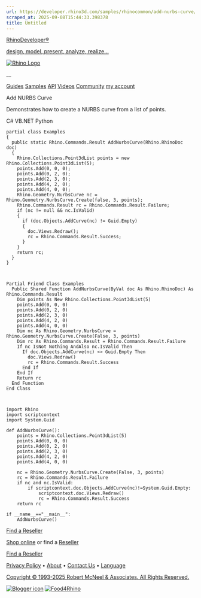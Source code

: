 ```yaml
---
url: https://developer.rhino3d.com/samples/rhinocommon/add-nurbs-curve/
scraped_at: 2025-09-08T15:44:33.398378
title: Untitled
---
```


[RhinoDeveloper®](/)

[design, model, present, analyze, realize...](/)

[![Rhino Logo](https://developer.rhino3d.com/images/rhinodevlogo.png)](/)

__

[Guides](https://developer.rhino3d.com/guides)
[Samples](https://developer.rhino3d.com/samples)
[API](https://developer.rhino3d.com/api)
[Videos](https://developer.rhino3d.com/videos)
[Community](https://discourse.mcneel.com/c/rhino-developer) [my account
](https://www.rhino3d.com/my-account/ "Manage your account, licenses, and
teams")

Add NURBS Curve

Demonstrates how to create a NURBS curve from a list of points.

C# VB.NET Python

    
    
    partial class Examples
    {
      public static Rhino.Commands.Result AddNurbsCurve(Rhino.RhinoDoc doc)
      {
        Rhino.Collections.Point3dList points = new Rhino.Collections.Point3dList(5);
        points.Add(0, 0, 0);
        points.Add(0, 2, 0);
        points.Add(2, 3, 0);
        points.Add(4, 2, 0);
        points.Add(4, 0, 0);
        Rhino.Geometry.NurbsCurve nc = Rhino.Geometry.NurbsCurve.Create(false, 3, points);
        Rhino.Commands.Result rc = Rhino.Commands.Result.Failure;
        if (nc != null && nc.IsValid)
        {
          if (doc.Objects.AddCurve(nc) != Guid.Empty)
          {
            doc.Views.Redraw();
            rc = Rhino.Commands.Result.Success;
          }
        }
        return rc;
      }
    }
    
    
    
    Partial Friend Class Examples
      Public Shared Function AddNurbsCurve(ByVal doc As Rhino.RhinoDoc) As Rhino.Commands.Result
    	Dim points As New Rhino.Collections.Point3dList(5)
    	points.Add(0, 0, 0)
    	points.Add(0, 2, 0)
    	points.Add(2, 3, 0)
    	points.Add(4, 2, 0)
    	points.Add(4, 0, 0)
    	Dim nc As Rhino.Geometry.NurbsCurve = Rhino.Geometry.NurbsCurve.Create(False, 3, points)
    	Dim rc As Rhino.Commands.Result = Rhino.Commands.Result.Failure
    	If nc IsNot Nothing AndAlso nc.IsValid Then
    	  If doc.Objects.AddCurve(nc) <> Guid.Empty Then
    		doc.Views.Redraw()
    		rc = Rhino.Commands.Result.Success
    	  End If
    	End If
    	Return rc
      End Function
    End Class
    
    
    
    import Rhino
    import scriptcontext
    import System.Guid
    
    def AddNurbsCurve():
        points = Rhino.Collections.Point3dList(5)
        points.Add(0, 0, 0)
        points.Add(0, 2, 0)
        points.Add(2, 3, 0)
        points.Add(4, 2, 0)
        points.Add(4, 0, 0)
    
        nc = Rhino.Geometry.NurbsCurve.Create(False, 3, points)
        rc = Rhino.Commands.Result.Failure
        if nc and nc.IsValid:
            if scriptcontext.doc.Objects.AddCurve(nc)!=System.Guid.Empty:
                scriptcontext.doc.Views.Redraw()
                rc = Rhino.Commands.Result.Success
        return rc
    
    if __name__=="__main__":
        AddNurbsCurve()
    

  

[Find a Reseller](https://www.rhino3d.com/sales)

[Shop online](https://www.rhino3d.com/store) or find a
[Reseller](https://www.rhino3d.com/sales)

[Find a Reseller](https://www.rhino3d.com/sales)

[Privacy Policy](https://www.rhino3d.com/privacy) •
[About](https://www.rhino3d.com/mcneel/about) • [Contact
Us](https://www.rhino3d.com/mcneel/contact) • [
Language](https://www.rhino3d.com/language "Change to a different region or
language")

[Copyright © 1993-2025 Robert McNeel & Associates. All Rights
Reserved.](https://www.rhino3d.com/mcneel/about)

[](https://www.facebook.com/McNeelRhinoceros/)
[](https://twitter.com/bobmcneel) [](https://www.linkedin.com/groups/75313/)
[](https://www.youtube.com/user/RhinoGuide/videos) [](https://vimeo.com/rhino)
[![Blogger
icon](https://developer.rhino3d.com/images/blogger.svg)](http://blog.rhino3d.com/)
[![Food4Rhino](https://developer.rhino3d.com/images/f4r_icon_01.svg)](https://www.food4rhino.com)

